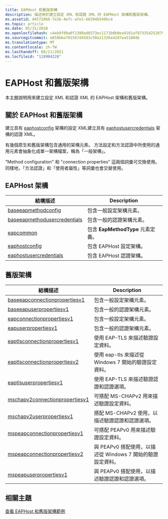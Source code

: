 ```yaml
---
title: EAPHost 和舊版架構
description: 描述用於建立設定 XML 和認證 XML 的 EAPHost 架構和舊版架構。
ms.assetid: d4572866-7e2b-4e7c-afe1-66394b549bc4
ms.topic: article
ms.date: 05/31/2018
ms.openlocfilehash: c4eb9f09a0f1380ad0373ec1171b0b0ea9101af87335d25287969d9a5f7f2da9
ms.sourcegitcommit: e858bbe701567d4583c50a11326e42d7ea51804b
ms.translationtype: MT
ms.contentlocale: zh-TW
ms.lasthandoff: 08/11/2021
ms.locfileid: "118984228"
---
```

# <a name="eaphost-and-legacy-schema"></a>EAPHost 和舊版架構

本主題說明用來建立設定 XML 和認證 XML 的 EAPHost 架構和舊版架構。

## <a name="about-eaphost-and-legacy-schema"></a>關於 EAPHost 和舊版架構

建立具有 [eaphostconfig](eaphostconfigschema-schema.md) 架構的設定 XML建立具有 [eaphostusercredentials](eaphostusercredentialsschema-schema.md) 架構的認證 XML。

有幾個原生和舊版架構包含通用的架構元素。 方法設定和方法認證中所使用的通用元素會抽象化成單一架構檔案，稱為「一般架構」。

"Method configuration" 和 "connection properties" 這兩個詞彙可交換使用。 同樣地，「方法認證」和「使用者屬性」等詞彙也會交替使用。

## <a name="eaphost-schema"></a>EAPHost 架構



| 結構描述                                                                        | Description                                        |
|-------------------------------------------------------------------------------|----------------------------------------------------|
| [baseeapmethodconfig](baseeapmethodconfigschema-schema.md)                   | 包含一般設定架構元素。     |
| [baseeapmethodusercredentials](baseeapmethodusercredentialsschema-schema.md) | 包含一般的認證架構元素。        |
| [eapcommon](eapcommonschema-schema.md)                                       | 包含 **EapMethodType** 元素定義。 |
| [eaphostconfig](eaphostconfigschema-schema.md)                               | 包含 EAPHost 設定架構。             |
| [eaphostusercredentials](eaphostusercredentialsschema-schema.md)             | 包含 EAPHost 認證架構。                |



 

## <a name="legacy-schema"></a>舊版架構



| 結構描述                                                                            | Description                                                                                  |
|-----------------------------------------------------------------------------------|----------------------------------------------------------------------------------------------|
| [baseeapconnectionpropertiesv1](baseeapconnectionpropertiesv1schema-schema.md)   | 包含一般設定架構元素。                                               |
| [baseeapuserpropertiesv1](baseeapuserpropertiesv1schema-schema.md)               | 包含一般的認證架構元素。                                                  |
| [eapconnectionpropertiesv1](eapconnectionpropertiesv1schema-schema.md)           | 包含一般設定架構元素。                                               |
| [eapuserpropertiesv1](eapuserpropertiesv1schema-schema.md)                       | 包含一般的認證架構元素。                                                  |
| [eaptlsconnectionpropertiesv1](eaptlsconnectionpropertiesv1schema-schema.md)     | 使用 EAP-TLS 來描述驗證設定資料。                          |
| [eaptlsconnectionpropertiesv2](eaptlsconnectionpropertiesv2schema-schema.md)     | 使用 eap-tls 來描述從 Windows 7 開始的驗證設定資料。 |
| [eaptlsuserpropertiesv1](eaptlsuserpropertiesv1schema-schema.md)                 | 使用 EAP-TLS 來描述驗證認證和認證選項。          |
| [mschapv2connectionpropertiesv1](mschapv2connectionpropertiesv1schema-schema.md) | 可搭配 MS-CHAPv2 用來描述驗證設定資料。                        |
| [mschapv2userpropertiesv1](mschapv2userpropertiesv1schema-schema.md)             | 搭配 MS-CHAPv2 使用，以描述驗證認證和認證選項。        |
| [mspeapconnectionpropertiesv1](mspeapconnectionpropertiesv1schema-schema.md)     | 可搭配 PEAPv0 用來描述驗證設定資料。                           |
| [mspeapconnectionpropertiesv2](mspeapconnectionpropertiesv2schema-schema.md)     | 與 PEAPv0 搭配使用，以描述從 Windows 7 開始的驗證設定資料。  |
| [mspeapuserpropertiesv1](mspeapuserpropertiesv1schema-schema.md)                 | 與 PEAPv0 搭配使用，以描述驗證認證和認證選項。           |



 

## <a name="related-topics"></a>相關主題

<dl> <dt>

[查看 EAPHost 和舊版架構範例](eaphost-schemas.md)
</dt> </dl>

 

 




